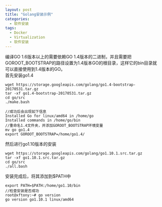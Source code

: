 ```yaml
---
layout: post
title: "Golang安装示例"
categories:
  - 软件安装
tags:
  - Docker
  - Virtualization
  - 软件安装
---
```


编译GO 1.6版本以上的需要依赖GO 1.4版本的二进制，并且需要把GOROOT_BOOTSTRAP的路径设置为1.4版本GO的根目录，这样它的bin目录就可以直接使用到1.4版本的GO。  
首先安装go1.4
 
	wget https://storage.googleapis.com/golang/go1.4-bootstrap-20170531.tar.gz
	tar -xf go1.4-bootstrap-20170531.tar.gz  
	cd go/src  
	./make.bash  
  
	//成功后会出现如下信息  
	Installed Go for linux/amd64 in /home/go  
	Installed commands in /home/go/bin  
    //重命名1.4文件夹，并添加GOROOT_BOOTSTRAP环境变量
	mv go go1.4  
	export GOROOT_BOOTSTRAP=/home/go1.4/
然后进行go1.10版本的安装  

	wget https://storage.googleapis.com/golang/go1.10.1.src.tar.gz  
	tar -xf go1.10.1.src.tar.gz  
	cd go/src  
	./all.bash  
安装完成后，将其添加到$PATH中
    
	export PATH=$PATH:/home/go1.10/bin   
    //检查安装是否成功
	root@xftony:~# go version
	go version go1.10.1 linux/amd64